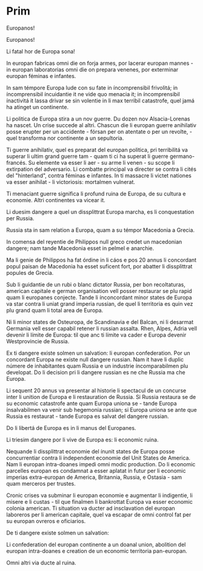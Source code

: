 # Prim

Europanos!

 

Europanos!

 

Li fatal hor de Europa sona!

 

In europan fabricas omni die on forja armes, por lacerar europan mannes - in europan laboratorias omni die on prepara venenes, por exterminar europan féminas e infantes.

 

In sam témpore Europa lude con su fate in íncomprensibil frivolitá; in íncomprensibil íncuidantie it ne vide quo menacia it; in íncomprensibil ínactivitá it lassa drivar se sin volentie in li max terribil catastrofe, quel jamá ha atinget un continente.

 

Li politica de Europa stira a un nov guerre. Du dozen nov Alsacia-Lorenas ha nascet. Un crise succede al altri. Chascun die li europan guerre anihilativ posse erupter per un accidente - fórsan per on atentate o per un revolte, - quel transforma nor continente a un sepultoria.

 

Ti guerre anihilativ, quel es preparat del europan politica, pri terribilitá va superar li ultim grand guerre tam - quam ti ci ha superat li guerre germano-francés. Su elemente va esser li aer - su arme li venen - su scope li extirpation del adversario. Li combatte principal va directer se contra li cités del "hinterland", contra féminas e infantes. In ti massacre li victet nationes va esser anihilat - li victoriosis: mortalmen vulnerat.

 

Ti menaciant guerre significa li profund ruina de Europa, de su cultura e economie. Altri continentes va vicear it.

 

Li duesim dangere a quel un dissplittrat Europa marcha, es li conquestation per Russia.

 

Russia sta in sam relation a Europa, quam a su témpor Macedonia a Grecia.

 

In comensa del reyentie de Philippos null greco credet un macedonian dangere; nam tande Macedonia esset in pelmel e anarchie.

 

Ma li genie de Philippos ha fat órdine in li cáos e pos 20 annus li concordant popul paisan de Macedonia ha esset suficent fort, por abatter li dissplittrat popules de Grecia.

 

Sub li guidantie de un rubi o blanc dictator Russia, per bon recoltaturas, american capitale e german organisation vell posser restaurar se plu rapid quam li europanes conjecte. Tande li ínconcordant minor states de Europa va star contra li uniat grand imperia russian, de quel li territoria es quin vez plu grand quam li total area de Europa.

 

Ni li minor states de Osteuropa, de Scandinavia e del Balcan, ni li desarmat Germania vell esser capabil retener li russian assalta. Rhen, Alpes, Adria vell devenir li límite de Europa: til que anc ti límite va cader e Europa devenir Westprovincie de Russia.

 

Ex ti dangere existe solmen un salvation: li europan confederation. Por un concordant Europa ne existe null dangere russian. Nam it have li duplic númere de inhabitantes quam Russia e un industrie íncomparabilmen plu developat. Do li decision pri li dangere russian es ne che Russia ma che Europa.

 

Li sequent 20 annus va presentar al historie li spectacul de un concurse inter li unition de Europa e li restauration de Russia. Si Russia restaura se de su economic catastrofe ante quam Europa uniona se - tande Europa ínsalvabilmen va venir sub hegemonia russian; si Europa uniona se ante que Russia es restaurat - tande Europa es salvat del dangere russian.

 

Do li libertá de Europa es in li manus del Europanes.

 

Li triesim dangere por li vive de Europa es: li economic ruina.

 

Nequande li dissplittrat economie del ínunit states de Europa posse concurrentiar contra li índependent economie del Unit States de America. Nam li europan intra-doanes impedi omni modic production. Do li economic parcelles europan es condamnat a esser aplatat in futur per li economic imperias extra-europan de America, Britannia, Russia, e Ostasia - sam quam merceros per trustes.

 

Cronic crises va subminar li europan economie e augmentar li indigentie, li misere e li custas - til que finalmen li bankrottat Europa va esser economic colonia american. Ti situation va ducter ad insclavation del europan laboreros per li american capitale, quel va escapar de omni control fat per su europan ovreros e oficiarios.

 

De ti dangere existe solmen un salvation:

 

Li confederation del europan continente a un doanal union, abolition del europan intra-doanes e creation de un economic territoria pan-europan.

 

Omni altri via ducte al ruina.

 

